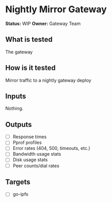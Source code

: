 # Nightly Mirror Gateway

**Status:** WIP
**Owner:** Gateway Team

## What is tested

The gateway

## How is it tested

Mirror traffic to a nightly gateway deploy

## Inputs

Nothing.

## Outputs

* [ ] Response times
* [ ] Pprof profiles
* [ ] Error rates (404, 500, timeouts, etc.)
* [ ] Bandwidth usage stats
* [ ] Disk usage stats
* [ ] Peer counts/dial rates

## Targets

* [ ] go-ipfs
